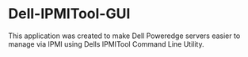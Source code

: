 # Dell-IPMITool-GUI
This application was created to make Dell Poweredge servers easier to manage via IPMI using Dells IPMITool Command Line Utility.
